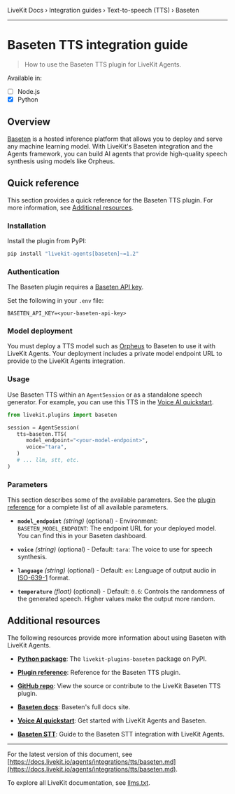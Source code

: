 LiveKit Docs › Integration guides › Text-to-speech (TTS) › Baseten

---

# Baseten TTS integration guide

> How to use the Baseten TTS plugin for LiveKit Agents.

Available in:
- [ ] Node.js
- [x] Python

## Overview

[Baseten](https://www.baseten.co/) is a hosted inference platform that allows you to deploy and serve any machine learning model. With LiveKit's Baseten integration and the Agents framework, you can build AI agents that provide high-quality speech synthesis using models like Orpheus.

## Quick reference

This section provides a quick reference for the Baseten TTS plugin. For more information, see [Additional resources](#additional-resources).

### Installation

Install the plugin from PyPI:

```bash
pip install "livekit-agents[baseten]~=1.2"

```

### Authentication

The Baseten plugin requires a [Baseten API key](https://app.baseten.co/settings/api-keys).

Set the following in your `.env` file:

```shell
BASETEN_API_KEY=<your-baseten-api-key>

```

### Model deployment

You must deploy a TTS model such as [Orpheus](https://www.baseten.co/library/orpheus-tts/) to Baseten to use it with LiveKit Agents. Your deployment includes a private model endpoint URL to provide to the LiveKit Agents integration.

### Usage

Use Baseten TTS within an `AgentSession` or as a standalone speech generator. For example, you can use this TTS in the [Voice AI quickstart](https://docs.livekit.io/agents/start/voice-ai.md).

```python
from livekit.plugins import baseten

session = AgentSession(
   tts=baseten.TTS(
      model_endpoint="<your-model-endpoint>",
      voice="tara",
   )
   # ... llm, stt, etc.
)

```

### Parameters

This section describes some of the available parameters. See the [plugin reference](https://docs.livekit.io/reference/python/v1/livekit/plugins/baseten/index.html.md#livekit.plugins.baseten.TTS) for a complete list of all available parameters.

- **`model_endpoint`** _(string)_ (optional) - Environment: `BASETEN_MODEL_ENDPOINT`: The endpoint URL for your deployed model. You can find this in your Baseten dashboard.

- **`voice`** _(string)_ (optional) - Default: `tara`: The voice to use for speech synthesis.

- **`language`** _(string)_ (optional) - Default: `en`: Language of output audio in [ISO-639-1](https://en.wikipedia.org/wiki/List_of_ISO_639_language_codes) format.

- **`temperature`** _(float)_ (optional) - Default: `0.6`: Controls the randomness of the generated speech. Higher values make the output more random.

## Additional resources

The following resources provide more information about using Baseten with LiveKit Agents.

- **[Python package](https://pypi.org/project/livekit-plugins-baseten/)**: The `livekit-plugins-baseten` package on PyPI.

- **[Plugin reference](https://docs.livekit.io/reference/python/v1/livekit/plugins/baseten/index.html.md#livekit.plugins.baseten.TTS)**: Reference for the Baseten TTS plugin.

- **[GitHub repo](https://github.com/livekit/agents/tree/main/livekit-plugins/livekit-plugins-baseten)**: View the source or contribute to the LiveKit Baseten TTS plugin.

- **[Baseten docs](https://docs.baseten.co/)**: Baseten's full docs site.

- **[Voice AI quickstart](https://docs.livekit.io/agents/start/voice-ai.md)**: Get started with LiveKit Agents and Baseten.

- **[Baseten STT](https://docs.livekit.io/agents/integrations/stt/baseten.md)**: Guide to the Baseten STT integration with LiveKit Agents.

---


For the latest version of this document, see [https://docs.livekit.io/agents/integrations/tts/baseten.md](https://docs.livekit.io/agents/integrations/tts/baseten.md).

To explore all LiveKit documentation, see [llms.txt](https://docs.livekit.io/llms.txt).